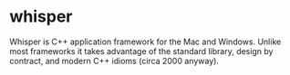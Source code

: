 # whisper
Whisper is C++ application framework for the Mac and Windows. Unlike most frameworks it takes advantage of the standard library, design by contract, and modern C++ idioms (circa 2000 anyway).
